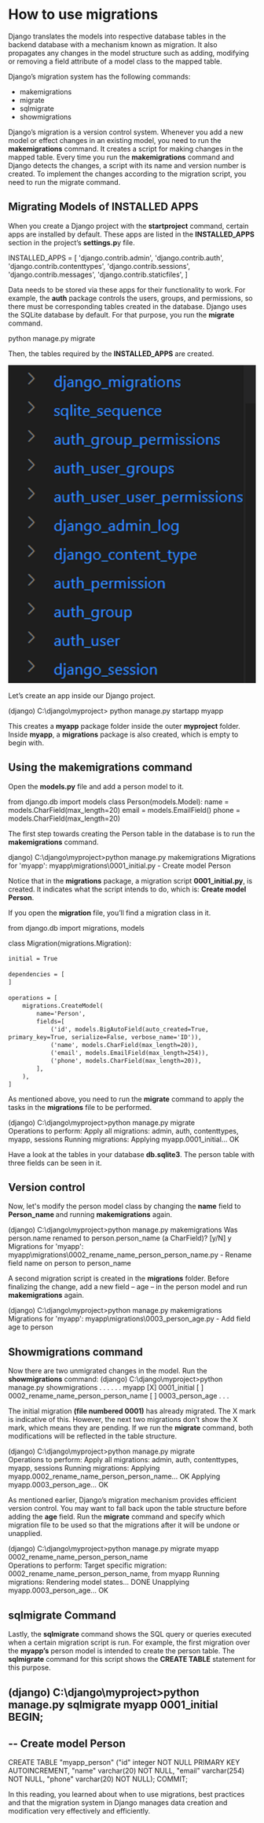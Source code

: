<h1>How to use migrations</h1>
Django translates the models into respective database tables in the backend database with a mechanism known as migration. It also propagates any changes in the model structure such as adding, modifying or removing a field attribute of a model class to the mapped table.

Django’s migration system has the following commands:
<ul>
    <li>makemigrations</li>
    <li>migrate</li>
    <li>sqlmigrate</li>
    <li>showmigrations</li>
</ul>

Django’s migration is a version control system. Whenever you add a new model or effect changes in an existing model, you need to run the <b>makemigrations</b> command. It creates a script for making changes in the mapped table. Every time you run the <b>makemigrations</b> command and Django detects the changes, a script with its name and version number is created. To implement the changes according to the migration script, you need to run the migrate command.


<h2>Migrating Models of INSTALLED APPS</h2>
When you create a Django project with the <b>startproject</b> command, certain apps are installed by default. These apps are listed in the <b>INSTALLED_APPS</b> section in the project’s <b>settings.p</b>y file.

INSTALLED_APPS = [ 
    'django.contrib.admin', 
    'django.contrib.auth', 
    'django.contrib.contenttypes', 
    'django.contrib.sessions', 
    'django.contrib.messages', 
    'django.contrib.staticfiles', 
] 

Data needs to be stored via these apps for their functionality to work. For example, the <b>auth</b> package controls the users, groups, and permissions, so there must be corresponding tables created in the database. Django uses the SQLite database by default. For that purpose, you run the <b>migrate</b> command.

python manage.py migrate 

Then, the tables required by the <b>INSTALLED_APPS</b> are created.

<img src='HUM1.png'>

Let’s create an app inside our Django project.

(django) C:\django\myproject> python manage.py startapp myapp 

This creates a <b>myapp</b> package folder inside the outer <b>myproject</b> folder. Inside <b>myapp</b>, a <b>migrations</b> package is also created, which is empty to begin with.

<h2>Using the makemigrations command</h2>

Open the <b>models.py</b> file and add a person model to it.

from django.db import models 
class Person(models.Model): 
    name = models.CharField(max_length=20) 
    email = models.EmailField() 
    phone = models.CharField(max_length=20) 

The first step towards creating the Person table in the database is to run the <b>makemigrations</b> command.

django) C:\django\myproject>python manage.py makemigrations 
Migrations for 'myapp': 
  myapp\migrations\0001_initial.py 
    - Create model Person 

Notice that in the <b>migrations</b> package, a migration script <b>0001_initial.py</b>, is created. It indicates what the script intends to do, which is: <b>Create model Person</b>.

If you open the <b>migration</b> file, you’ll find a migration class in it.

from django.db import migrations, models  

class Migration(migrations.Migration): 

    initial = True 

    dependencies = [ 
    ] 

    operations = [ 
        migrations.CreateModel( 
            name='Person', 
            fields=[ 
                ('id', models.BigAutoField(auto_created=True, primary_key=True, serialize=False, verbose_name='ID')), 
                ('name', models.CharField(max_length=20)), 
                ('email', models.EmailField(max_length=254)), 
                ('phone', models.CharField(max_length=20)), 
            ], 
        ), 
    ] 

As mentioned above, you need to run the <b>migrate</b> command to apply the tasks in the <b>migrations</b> file to be performed.

(django) C:\django\myproject>python manage.py migrate        
Operations to perform: 
  Apply all migrations: admin, auth, contenttypes, myapp, sessions 
Running migrations: 
  Applying myapp.0001_initial... OK 

Have a look at the tables in your database <b>db.sqlite3</b>. The person table with three fields can be seen in it.

<h2>Version control</h2>
Now, let's modify the person model class by changing the <b>name</b> field to <b>Person_name </b>and running <b>makemigrations</b> again.

(django) C:\django\myproject>python manage.py makemigrations 
Was person.name renamed to person.person_name (a CharField)? [y/N] y 
Migrations for 'myapp': 
  myapp\migrations\0002_rename_name_person_person_name.py 
    - Rename field name on person to person_name 

A second migration script is created in the <b>migrations</b> folder. Before finalizing the change, add a new field – age – in the person model and run <b>makemigrations</b> again.

(django) C:\django\myproject>python manage.py makemigrations 
Migrations for 'myapp': 
  myapp\migrations\0003_person_age.py 
    - Add field age to person 

<h2>Showmigrations command</h2>
Now there are two unmigrated changes in the model. Run the <b>showmigrations</b> command:
(django) C:\django\myproject>python manage.py showmigrations 
. . . 
. . . 
myapp 
[X] 0001_initial 
[ ] 0002_rename_name_person_person_name 
[ ] 0003_person_age 
. . . 

The initial migration <b>(file numbered 0001)</b> has already migrated. The X mark is indicative of this. However, the next two migrations don’t show the X mark, which means they are pending. If we run the <B>migrate</B> command, both modifications will be reflected in the table structure.

(django) C:\django\myproject>python manage.py migrate        
Operations to perform: 
  Apply all migrations: admin, auth, contenttypes, myapp, sessions 
Running migrations: 
  Applying myapp.0002_rename_name_person_person_name... OK 
  Applying myapp.0003_person_age... OK 

As mentioned earlier, Django’s migration mechanism provides efficient version control. You may want to fall back upon the table structure before adding the <b>age</b> field. Run the <b>migrate</b> command and specify which migration file to be used so that the migrations after it will be undone or unapplied.

(django) C:\django\myproject>python manage.py migrate myapp 0002_rename_name_person_person_name   
Operations to perform: 
  Target specific migration: 0002_rename_name_person_person_name, from myapp 
Running migrations: 
  Rendering model states... DONE 
  Unapplying myapp.0003_person_age... OK 

<h2>sqlmigrate Command</h2>
Lastly, the <b>sqlmigrate</b> command shows the SQL query or queries executed when a certain migration script is run. For example, the first migration over the <b>myapp’s</b> person model is intended to create the person table. The <b>sqlmigrate</b> command for this script shows the <b>CREATE TABLE</b> statement for this purpose.

(django) C:\django\myproject>python manage.py sqlmigrate myapp 0001_initial  
BEGIN; 
-- 
-- Create model Person 
-- 
CREATE TABLE "myapp_person" ("id" integer NOT NULL PRIMARY KEY AUTOINCREMENT, "name" varchar(20) NOT NULL, "email" varchar(254) NOT NULL, "phone" varchar(20) NOT NULL); 
COMMIT;

In this reading, you learned about when to use migrations, best practices and that the migration system in Django manages data creation and modification very effectively and efficiently.
